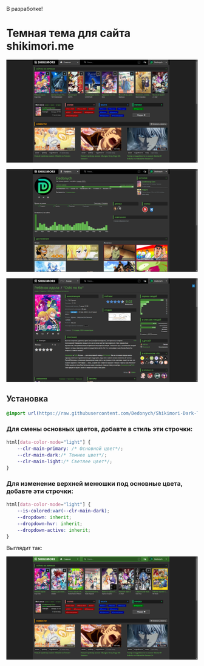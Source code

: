 В разработке!
# Темная тема для сайта shikimori.me
![image](./posters/main.png)

![image](./posters/profile.png)

![image](./posters/title.png)

## Установка
```css
@import url(https://raw.githubusercontent.com/Dedonych/Shikimori-Dark-Theme/master/shikimori_dark.css);
```

### Для смены основных цветов, добавте в стиль эти строчки:
```css 
html[data-color-mode="light"] {
    --clr-main-primary: /* Основной цвет*/;
    --clr-main-dark:/* Темнее цвет*/;
    --clr-main-light:/* Светлее цвет*/;
}
```

### Для изменение верхней менюшки под основные цвета, добавте эти строчки:

```css 
html[data-color-mode="light"] {
    --is-colored:var(--clr-main-dark);
    --dropdown: inherit;
    --dropdown-hvr: inherit;
    --dropdown-active: inherit;
}
``` 
Выглядит так:

![image](./posters/colored.png)
